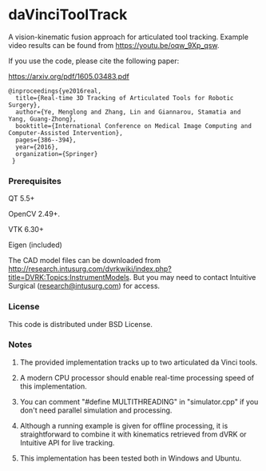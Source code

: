 # daVinciToolTrack
A vision-kinematic fusion approach for articulated tool tracking. Example video results can be found from https://youtu.be/oqw_9Xp_qsw.

If you use the code, please cite the following paper:

https://arxiv.org/pdf/1605.03483.pdf

```
@inproceedings{ye2016real,
  title={Real-time 3D Tracking of Articulated Tools for Robotic Surgery},
  author={Ye, Menglong and Zhang, Lin and Giannarou, Stamatia and Yang, Guang-Zhong},
  booktitle={International Conference on Medical Image Computing and Computer-Assisted Intervention},
  pages={386--394},
  year={2016},
  organization={Springer}
 }
 ```

### Prerequisites ###

QT 5.5+

OpenCV 2.49+.

VTK 6.30+

Eigen (included)

The CAD model files can be downloaded from http://research.intusurg.com/dvrkwiki/index.php?title=DVRK:Topics:InstrumentModels. But you may need to contact Intuitive Surgical (research@intusurg.com) for access.


### License ###

This code is distributed under BSD License.


### Notes ###

1. The provided implementation tracks up to two articulated da Vinci tools. 

2. A modern CPU processor should enable real-time processing speed of this implementation.

3. You can comment "#define MULTITHREADING" in "simulator.cpp" if you don't need parallel simulation and processing.
 
4. Although a running example is given for offline processing, it is straightforward to combine it with kinematics retrieved from dVRK or Intuitive API for live tracking.

5. This implementation has been tested both in Windows and Ubuntu.

